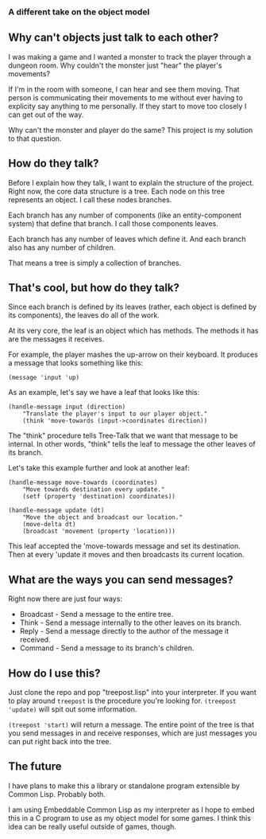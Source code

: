 ### A different take on the object model

## Why can't objects just talk to each other?

I was making a game and I wanted a monster to track the player through a
dungeon room. Why couldn't the monster just "hear" the player's movements? 

If I'm in the room with someone, I can hear and see them moving. That person is
communicating their movements to me without ever having to explicity say
anything to me personally. If they start to move too closely I can get out of
the way.

Why can't the monster and player do the same? This project is my solution to
that question.

## How do they talk?

Before I explain how they talk, I want to explain the structure of the project.
Right now, the core data structure is a tree. Each node on this tree represents
an object. I call these nodes branches.

Each branch has any number of components (like an entity-component system) that
define that branch. I call those components leaves.

Each branch has any number of leaves which define it. And each branch also has
any number of children.

That means a tree is simply a collection of branches.

## That's cool, but how do they talk?

Since each branch is defined by its leaves (rather, each object is defined by 
its components), the leaves do all of the work.

At its very core, the leaf is an object which has methods. The methods it has
are the messages it receives.

For example, the player mashes the up-arrow on their keyboard. It produces a
message that looks something like this:

    (message 'input 'up)

As an example, let's say we have a leaf that looks like this:

    (handle-message input (direction)
        "Translate the player's input to our player object."
        (think 'move-towards (input->coordinates direction))

The "think" procedure tells Tree-Talk that we want that message to be internal.
In other words, "think" tells the leaf to message the other leaves of its 
branch.

Let's take this example further and look at another leaf:

    (handle-message move-towards (coordinates)
        "Move towards destination every update."
        (setf (property 'destination) coordinates))

    (handle-message update (dt)
        "Move the object and broadcast our location."
        (move-delta dt)
        (broadcast 'movement (property 'location)))

This leaf accepted the 'move-towards message and set its destination. Then at
every 'update it moves and then broadcasts its current location.

## What are the ways you can send messages?

Right now there are just four ways:

* Broadcast - Send a message to the entire tree.
* Think - Send a message internally to the other leaves on its branch.
* Reply - Send a message directly to the author of the message it received.
* Command - Send a message to its branch's children.

## How do I use this?

Just clone the repo and pop "treepost.lisp" into your interpreter. If you want
to play around `treepost` is the procedure you're looking for. `(treepost 
'update)` will spit out some information.

`(treepost 'start)` will return a message. The entire point of the tree is that
you send messages in and receive responses, which are just messages you can put
right back into the tree.

## The future

I have plans to make this a library or standalone program extensible by Common
Lisp. Probably both.

I am using Embeddable Common Lisp as my interpreter as I hope to embed this in
a C program to use as my object model for some games. I think this idea can be
really useful outside of games, though.
